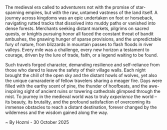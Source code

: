 
The medieval era called to adventurers not with the promise of star-spanning empires, but with the raw, untamed vastness of the land itself. A journey across kingdoms was an epic undertaken on foot or horseback, navigating rutted tracks that dissolved into muddy paths or vanished into dense forests. Merchants seeking distant markets, pilgrims on sacred quests, or knights pursuing honor all faced the constant threat of bandit ambushes, the gnawing hunger of sparse provisions, and the unpredictable fury of nature, from blizzards in mountain passes to flash floods in river valleys. Every mile was a challenge, every new horizon a testament to courage, driven by the lure of trade, faith, or a legend waiting to be found.

Such travels forged character, demanding resilience and self-reliance from those who dared to leave the safety of their village walls. Each night brought the chill of the open sky and the distant howls of wolves, yet also the unique camaraderie of fellow travelers sharing a meager fire. Days were filled with the earthy scent of pine, the thunder of hoofbeats, and the awe-inspiring sight of ancient ruins or towering cathedrals glimpsed through the mist. To journey in the medieval world was to truly *experience* the world – its beauty, its brutality, and the profound satisfaction of overcoming its immense obstacles to reach a distant destination, forever changed by the wilderness and the wisdom gained along the way.

~ By Hozmi - 30 October 2025
